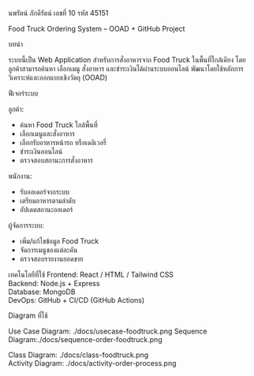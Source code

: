 นพรัตน์ ภักดีรัตน์ เลขที่ 10 รหัส 45151

Food Truck Ordering System – OOAD + GitHub Project

บทนำ

ระบบนี้เป็น Web Application สำหรับการสั่งอาหารจาก Food Truck ในพื้นที่ใกล้เคียง โดยลูกค้าสามารถค้นหา เลือกเมนู สั่งอาหาร และชำระเงินได้ผ่านระบบออนไลน์ พัฒนาโดยใช้หลักการวิเคราะห์และออกแบบเชิงวัตถุ (OOAD)

 ฟีเจอร์ระบบ

ลูกค้า:
  - ค้นหา Food Truck ใกล้พื้นที่
  - เลือกเมนูและสั่งอาหาร
  - เลือกรับอาหารหน้ารถ หรือเดลิเวอรี่
  - ชำระเงินออนไลน์
  - ตรวจสอบสถานะการสั่งอาหาร

พนักงาน:
  - รับออเดอร์จากระบบ
  - เตรียมอาหารตามลำดับ
  - อัปเดตสถานะออเดอร์

ผู้จัดการระบบ:
  - เพิ่ม/แก้ไขข้อมูล Food Truck
  - จัดการเมนูของแต่ละคัน
  - ตรวจสอบรายงานยอดขาย

เทคโนโลยีที่ใช้
Frontend: React / HTML / Tailwind CSS  
Backend: Node.js + Express  
Database: MongoDB  
DevOps: GitHub + CI/CD (GitHub Actions)

Diagram ที่ใช้

 Use Case Diagram: ./docs/usecase-foodtruck.png
Sequence Diagram:./docs/sequence-order-foodtruck.png

Class Diagram: ./docs/class-foodtruck.png  
Activity Diagram: ./docs/activity-order-process.png
